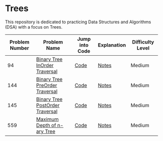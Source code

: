# Trees

This repository is dedicated to practicing Data Structures and Algorithms (DSA) with a focus on Trees.

| Problem Number | Problem Name                                                                                             | Jump into Code                                                                                                                                      | Explanation | Difficulty Level |
|----------------|----------------------------------------------------------------------------------------------------------|-----------------------------------------------------------------------------------------------------------------------------------------------------|-------------|------------------|
| 94             | [Binary Tree InOrder Traversal](https://leetcode.com/problems/binary-tree-inorder-traversal)                                                       | [Code](./Binary%20Tree%20Inorder%20Traversal/solution.py)            | [Notes](./Binary%20Tree%20Inorder%20Traversal/notes.md)         | Medium              |
| 144             | [Binary Tree PreOrder Traversal](https://leetcode.com/problems/binary-tree-preorder-traversal)                                                       | [Code](./Binary%20Tree%20Preorder%20Traversal/solution.py)            | [Notes](./Binary%20Tree%20Preorder%20Traversal/notes.md)         | Medium              |
| 145             | [Binary Tree PostOrder Traversal](https://leetcode.com/problems/binary-tree-postorder-traversal)                                                       | [Code](./Binary%20Tree%20Postorder%20Traversal/solution.py)            | [Notes](./Binary%20Tree%20Postorder%20Traversal/notes.md)         | Medium              |
| 559             | [Maximum Depth of n-ary Tree](https://leetcode.com/problems/maximum-depth-of-n-ary-tree)                                                       | [Code](./Maximum%20Depth%20of%20N-ary%20Tree/solution.py)            | [Notes](./Maximum%20Depth%20of%20N-ary%20Tree/notes.md)         | Medium              |